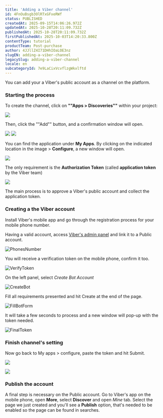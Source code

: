 ```yaml
---
title: 'Adding a Viber channel'
id: 4FnOuBsgb3OlRTxGFxeRWf
status: PUBLISHED
createdAt: 2025-09-15T14:06:26.972Z
updatedAt: 2025-10-28T20:11:09.732Z
publishedAt: 2025-10-28T20:11:09.732Z
firstPublishedAt: 2025-10-03T14:20:33.800Z
contentType: tutorial
productTeam: Post-purchase
author: 4JJllZ4I71DHhIOaLOE3nz
slugEN: adding-a-viber-channel
legacySlug: adding-a-viber-channel
locale: en
subcategoryId: 7e9LaCixVcvflzgWkxlftd
---
```


You can add your a Viber's public account as a channel on the platform.

### Starting the process

To create the channel, click on **""Apps > Discoveries""** within your project:

![](https://cdn.statically.io/gh/vtexdocs/help-center-content/refs/heads/main/docs/en/tutorials/weni-by-vtex/integrations/adding-a-viber-channel_1.png)

Then, click the ""Add"" button, and a confirmation window will open.

![](https://cdn.statically.io/gh/vtexdocs/help-center-content/refs/heads/main/docs/en/tutorials/weni-by-vtex/integrations/adding-a-viber-channel_2.png) ![](https://cdn.statically.io/gh/vtexdocs/help-center-content/refs/heads/main/docs/en/tutorials/weni-by-vtex/integrations/adding-a-viber-channel_3.png)

You can find the application under **My Apps**. By clicking on the indicated location in the image > **Configure**, a new window will open.

![](https://cdn.statically.io/gh/vtexdocs/help-center-content/refs/heads/main/docs/en/tutorials/weni-by-vtex/integrations/adding-a-viber-channel_4.png)

The only requirement is the **Authorization Token** (called **application token** by the Viber team)

![](https://cdn.statically.io/gh/vtexdocs/help-center-content/refs/heads/main/docs/en/tutorials/weni-by-vtex/integrations/adding-a-viber-channel_5.png)

The main process is to approve a Viber's public account and collect the application token.

### Creating a the Viber account

Install Viber's mobile app and go through the registration process for your mobile phone number.

Having a valid account, access [Viber's admin panel](https://partners.viber.com/login) and link it to a Public account.

 ![PhonesNumber](https://cdn.statically.io/gh/vtexdocs/help-center-content/refs/heads/main/docs/en/tutorials/weni-by-vtex/integrations/adding-a-viber-channel_6.png) 

 You will receive a verification token on the mobile phone, confirm it too.

 ![VerifyToken](https://cdn.statically.io/gh/vtexdocs/help-center-content/refs/heads/main/docs/en/tutorials/weni-by-vtex/integrations/adding-a-viber-channel_7.png) 

 On the left panel, select *Create Bot Account*

 ![CreateBot](https://cdn.statically.io/gh/vtexdocs/help-center-content/refs/heads/main/docs/en/tutorials/weni-by-vtex/integrations/adding-a-viber-channel_8.png) 

 Fill all requirements presented and hit Create at the end of the page.

 ![FillBotForm](https://cdn.statically.io/gh/vtexdocs/help-center-content/refs/heads/main/docs/en/tutorials/weni-by-vtex/integrations/adding-a-viber-channel_9.png)

 It will take a few seconds to process and a new window will pop\-up with the token needed.

 ![FinalToken](https://cdn.statically.io/gh/vtexdocs/help-center-content/refs/heads/main/docs/en/tutorials/weni-by-vtex/integrations/adding-a-viber-channel_10.png)

 ### Finish channel's setting

Now go back to My apps > configure, paste the token and hit Submit.

![](https://cdn.statically.io/gh/vtexdocs/help-center-content/refs/heads/main/docs/en/tutorials/weni-by-vtex/integrations/adding-a-viber-channel_11.png)

![](https://cdn.statically.io/gh/vtexdocs/help-center-content/refs/heads/main/docs/en/tutorials/weni-by-vtex/integrations/adding-a-viber-channel_12.png) 

### Publish the account

A final step is necessary on the Public account. Go to Viber's app on the mobile phone, open **More**, select **Discover** and open *Mine* tab. Select the page we just created and you'll see a **Publish** option, that's needed to be enabled so the page can be found in searches.
